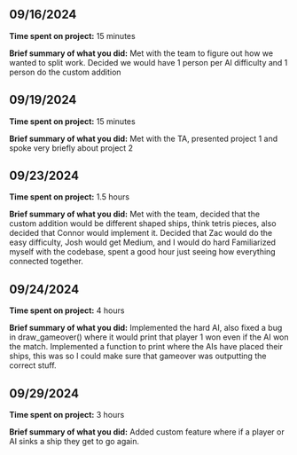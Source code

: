 ## 09/16/2024

**Time spent on project:** 15 minutes

**Brief summary of what you did:** Met with the team to figure out how we wanted to split work. Decided we would have 1 person per AI difficulty and 1 person do the custom addition



## 09/19/2024

**Time spent on project:** 15 minutes

**Brief summary of what you did:** Met with the TA, presented project 1 and spoke very briefly about project 2



## 09/23/2024

**Time spent on project:** 1.5 hours

**Brief summary of what you did:** Met with the team, decided that the custom addition would be different shaped ships, think tetris pieces, also decided that Connor would implement it.
                                    Decided that Zac would do the easy difficulty, Josh would get Medium, and I would do hard
                                    Familiarized myself with the codebase, spent a good hour just seeing how everything connected together.



## 09/24/2024

**Time spent on project:** 4 hours

**Brief summary of what you did:** Implemented the hard AI, also fixed a bug in draw_gameover() where it would print that player 1 won even if the AI won the match.
                                    Implemented a function to print where the AIs have placed their ships, this was so I could make sure that gameover was outputting the correct stuff.



## 09/29/2024

**Time spent on project:** 3 hours

**Brief summary of what you did:** Added custom feature where if a player or AI sinks a ship they get to go again. 